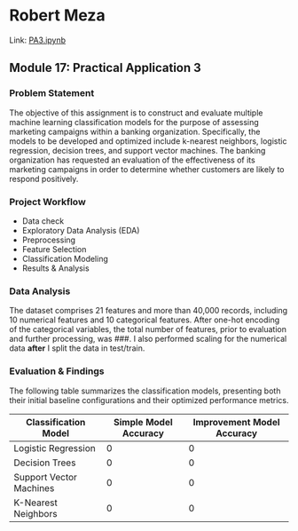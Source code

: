 # Robert Meza
Link: [PA3.ipynb](https://cnn.com/)

## Module 17: Practical Application 3

### Problem Statement
The objective of this assignment is to construct and evaluate multiple machine learning classification models for the purpose of assessing marketing campaigns within a banking organization. Specifically, the models to be developed and optimized include k-nearest neighbors, logistic regression, decision trees, and support vector machines. The banking organization has requested an evaluation of the effectiveness of its marketing campaigns in order to determine whether customers are likely to respond positively.

###  Project Workflow
- Data check
- Exploratory Data Analysis (EDA)
- Preprocessing
- Feature Selection
- Classification Modeling
- Results & Analysis

### Data Analysis
The dataset comprises 21 features and more than 40,000 records, including 10 numerical features and 10 categorical features. After one-hot encoding of the categorical variables, the total number of features, prior to evaluation and further processing, was ###. I also performed scaling for the numerical data **after** I split the data in test/train. 

### Evaluation & Findings
The following table summarizes the classification models, presenting both their initial baseline configurations and their optimized performance metrics.

| Classification Model | Simple Model Accuracy | Improvement Model Accuracy |
| --- | --- | --- |
| Logistic Regression | 0 | 0 |
| Decision Trees | 0 | 0 |
| Support Vector Machines | 0 | 0 |
| K-Nearest Neighbors | 0 | 0 | 
